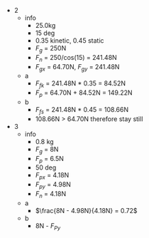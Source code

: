 - 2
	- info
		- 25.0kg
		- 15 deg
		- 0.35 kinetic, 0.45 static
		- $F_g$ = 250N
		- $F_n$ = 250/cos(15) = 241.48N
		- ${F_g}_x$ = 64.70N, ${F_g}_y$ = 241.48N
	- a
		- ${F_f}_k$ = 241.48N * 0.35 = 84.52N
		- $F_p$ = 64.70N + 84.52N = 149.22N
	- b
		- ${F_f}_s$ = 241.48N * 0.45 = 108.66N
		- 108.66N > 64.70N therefore stay still
- 3
	- info
		- 0.8 kg
		- $F_g$ = 8N
		- $F_p$ = 6.5N
		- 50 deg
		- ${F_p}_x$ = 4.18N
		- ${F_p}_y$ = 4.98N
		- $F_n$ = 4.18N
	- a
		- $\frac{8N - 4.98N}{4.18N} = 0.72$
	- b
		- 8N - ${F_P}_y$